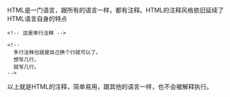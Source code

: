 HTML是一门语言，跟所有的语言一样，都有注释。HTML的注释风格依旧延续了HTML语言自身的特点
    
    <!-- 这是单行注释 -->
    
    <!--
      多行注释也就是自己换个行就可以了。
      想写几行，
      就写几行。
    -->
    
以上就是HTML的注释，简单易用，跟其他的语言一样，也不会被解释执行。
    